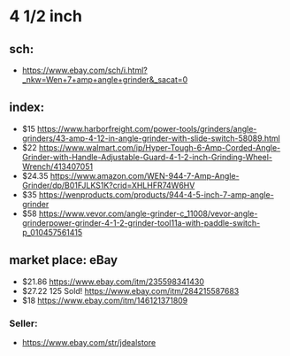 # 4 1/2 inch
## sch:
- https://www.ebay.com/sch/i.html?_nkw=Wen+7+amp+angle+grinder&_sacat=0

## index:
- $15  https://www.harborfreight.com/power-tools/grinders/angle-grinders/43-amp-4-12-in-angle-grinder-with-slide-switch-58089.html
- $22  https://www.walmart.com/ip/Hyper-Tough-6-Amp-Corded-Angle-Grinder-with-Handle-Adjustable-Guard-4-1-2-inch-Grinding-Wheel-Wrench/413407051
- $24.35  https://www.amazon.com/WEN-944-7-Amp-Angle-Grinder/dp/B01FJLKS1K?crid=XHLHFR74W6HV
- $35  https://wenproducts.com/products/944-4-5-inch-7-amp-angle-grinder
- $58  https://www.vevor.com/angle-grinder-c_11008/vevor-angle-grinderpower-grinder-4-1-2-grinder-tool11a-with-paddle-switch-p_010457561415

## market place: eBay
- $21.86  https://www.ebay.com/itm/235598341430
- $27.22  125 Sold! https://www.ebay.com/itm/284215587683
- $18  https://www.ebay.com/itm/146121371809

### Seller:
- https://www.ebay.com/str/jdealstore
